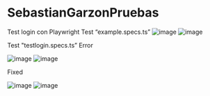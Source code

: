 # SebastianGarzonPruebas
Test login con Playwright
Test “example.specs.ts”
![image](https://github.com/user-attachments/assets/f08ba86b-f9c4-4fb0-8f46-61c9ba787573)
![image](https://github.com/user-attachments/assets/1238c60a-3a47-4419-8650-fba2e11c46d0)


Test "testlogin.specs.ts”
Error

![image](https://github.com/user-attachments/assets/a4b6679c-06a3-4789-bdd4-57080097c858)
![image](https://github.com/user-attachments/assets/17f687c4-1183-4211-b087-6d7c8f992fc2)

Fixed

![image](https://github.com/user-attachments/assets/55b5ecfa-4b90-411b-bc56-ca3f44a0e105)
![image](https://github.com/user-attachments/assets/673cf95a-1e61-44c2-a661-ac9a6d689506)
